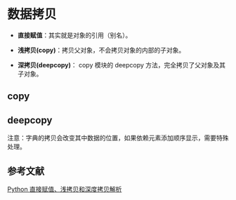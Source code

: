 # 数据拷贝

* **直接赋值**：其实就是对象的引用（别名）。

* **浅拷贝(copy)**：拷贝父对象，不会拷贝对象的内部的子对象。

* **深拷贝(deepcopy)**： copy 模块的 deepcopy 方法，完全拷贝了父对象及其子对象。

## copy

## deepcopy

注意：字典的拷贝会改变其中数据的位置，如果依赖元素添加顺序显示，需要特殊处理。

## 参考文献

[Python 直接赋值、浅拷贝和深度拷贝解析](https://www.runoob.com/w3cnote/python-understanding-dict-copy-shallow-or-deep.html)
